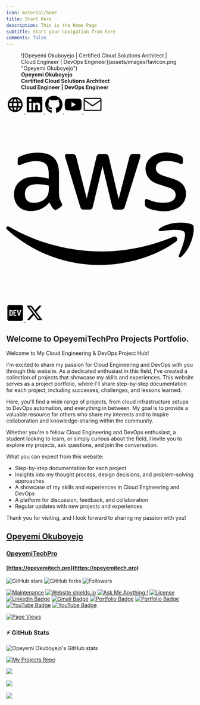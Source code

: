 ```yaml
---
icon: material/home
title: Start Here
description: This is the Home Page
subtitle: Start your navigation from here
comments: false
---
```


<figure markdown="1">
![Opeyemi Okuboyejo  |  Certified Cloud Solutions Architect | Cloud Engineer | DevOps Engineer](assets/images/favicon.png "Opeyemi Okuboyejo")
<figcaption><strong>Opeyemi Okuboyejo<br> Certified Cloud Solutions Architect<br>Cloud Engineer | DevOps Engineer</strong></figcaption>
</figure>

<a href="https://opeyemitech.pro" target="_blank" rel="noopener" title="Opeyemi Okuboyejo's Profile" class="md-social__link">
  <svg xmlns="http://www.w3.org/2000/svg" viewBox="0 0 24 24" width="48" height="48"><path d="M16.36 14c.08-.66.14-1.32.14-2s-.06-1.34-.14-2h3.38c.16.64.26 1.31.26 2s-.1 1.36-.26 2m-5.15 5.56c.6-1.11 1.06-2.31 1.38-3.56h2.95a8.03 8.03 0 0 1-4.33 3.56M14.34 14H9.66c-.1-.66-.16-1.32-.16-2s.06-1.35.16-2h4.68c.09.65.16 1.32.16 2s-.07 1.34-.16 2M12 19.96c-.83-1.2-1.5-2.53-1.91-3.96h3.82c-.41 1.43-1.08 2.76-1.91 3.96M8 8H5.08A7.92 7.92 0 0 1 9.4 4.44C8.8 5.55 8.35 6.75 8 8m-2.92 8H8c.35 1.25.8 2.45 1.4 3.56A8 8 0 0 1 5.08 16m-.82-2C4.1 13.36 4 12.69 4 12s.1-1.36.26-2h3.38c-.08.66-.14 1.32-.14 2s.06 1.34.14 2M12 4.03c.83 1.2 1.5 2.54 1.91 3.97h-3.82c.41-1.43 1.08-2.77 1.91-3.97M18.92 8h-2.95a15.7 15.7 0 0 0-1.38-3.56c1.84.63 3.37 1.9 4.33 3.56M12 2C6.47 2 2 6.5 2 12a10 10 0 0 0 10 10 10 10 0 0 0 10-10A10 10 0 0 0 12 2"></path></svg>
</a>

<a href="https://www.linkedin.com/in/opeyemi-okuboyejo/" target="_blank" rel="noopener" title="Opeyemi on LinkedIn" class="md-social__link">
  <svg xmlns="http://www.w3.org/2000/svg" viewBox="0 0 448 512" width="48" height="48"><!--! Font Awesome Free 6.6.0 by @fontawesome - https://fontawesome.com License - https://fontawesome.com/license/free (Icons: CC BY 4.0, Fonts: SIL OFL 1.1, Code: MIT License) Copyright 2024 Fonticons, Inc.--><path d="M416 32H31.9C14.3 32 0 46.5 0 64.3v383.4C0 465.5 14.3 480 31.9 480H416c17.6 0 32-14.5 32-32.3V64.3c0-17.8-14.4-32.3-32-32.3M135.4 416H69V202.2h66.5V416zm-33.2-243c-21.3 0-38.5-17.3-38.5-38.5S80.9 96 102.2 96c21.2 0 38.5 17.3 38.5 38.5 0 21.3-17.2 38.5-38.5 38.5m282.1 243h-66.4V312c0-24.8-.5-56.7-34.5-56.7-34.6 0-39.9 27-39.9 54.9V416h-66.4V202.2h63.7v29.2h.9c8.9-16.8 30.6-34.5 62.9-34.5 67.2 0 79.7 44.3 79.7 101.9z"></path></svg>
</a>

<a href="https://github.com/opeyemitechpro" target="_blank" rel="noopener" title="Opeyemi on GitHub" class="md-social__link">
  <svg xmlns="http://www.w3.org/2000/svg" viewBox="0 0 496 512" width="48" height="48"><!--! Font Awesome Free 6.6.0 by @fontawesome - https://fontawesome.com License - https://fontawesome.com/license/free (Icons: CC BY 4.0, Fonts: SIL OFL 1.1, Code: MIT License) Copyright 2024 Fonticons, Inc.--><path d="M165.9 397.4c0 2-2.3 3.6-5.2 3.6-3.3.3-5.6-1.3-5.6-3.6 0-2 2.3-3.6 5.2-3.6 3-.3 5.6 1.3 5.6 3.6m-31.1-4.5c-.7 2 1.3 4.3 4.3 4.9 2.6 1 5.6 0 6.2-2s-1.3-4.3-4.3-5.2c-2.6-.7-5.5.3-6.2 2.3m44.2-1.7c-2.9.7-4.9 2.6-4.6 4.9.3 2 2.9 3.3 5.9 2.6 2.9-.7 4.9-2.6 4.6-4.6-.3-1.9-3-3.2-5.9-2.9M244.8 8C106.1 8 0 113.3 0 252c0 110.9 69.8 205.8 169.5 239.2 12.8 2.3 17.3-5.6 17.3-12.1 0-6.2-.3-40.4-.3-61.4 0 0-70 15-84.7-29.8 0 0-11.4-29.1-27.8-36.6 0 0-22.9-15.7 1.6-15.4 0 0 24.9 2 38.6 25.8 21.9 38.6 58.6 27.5 72.9 20.9 2.3-16 8.8-27.1 16-33.7-55.9-6.2-112.3-14.3-112.3-110.5 0-27.5 7.6-41.3 23.6-58.9-2.6-6.5-11.1-33.3 2.6-67.9 20.9-6.5 69 27 69 27 20-5.6 41.5-8.5 62.8-8.5s42.8 2.9 62.8 8.5c0 0 48.1-33.6 69-27 13.7 34.7 5.2 61.4 2.6 67.9 16 17.7 25.8 31.5 25.8 58.9 0 96.5-58.9 104.2-114.8 110.5 9.2 7.9 17 22.9 17 46.4 0 33.7-.3 75.4-.3 83.6 0 6.5 4.6 14.4 17.3 12.1C428.2 457.8 496 362.9 496 252 496 113.3 383.5 8 244.8 8M97.2 352.9c-1.3 1-1 3.3.7 5.2 1.6 1.6 3.9 2.3 5.2 1 1.3-1 1-3.3-.7-5.2-1.6-1.6-3.9-2.3-5.2-1m-10.8-8.1c-.7 1.3.3 2.9 2.3 3.9 1.6 1 3.6.7 4.3-.7.7-1.3-.3-2.9-2.3-3.9-2-.6-3.6-.3-4.3.7m32.4 35.6c-1.6 1.3-1 4.3 1.3 6.2 2.3 2.3 5.2 2.6 6.5 1 1.3-1.3.7-4.3-1.3-6.2-2.2-2.3-5.2-2.6-6.5-1m-11.4-14.7c-1.6 1-1.6 3.6 0 5.9s4.3 3.3 5.6 2.3c1.6-1.3 1.6-3.9 0-6.2-1.4-2.3-4-3.3-5.6-2"></path></svg>
</a>

<a href="https://youtube.com/@opeyemitechpro" target="_blank" rel="noopener" title="OpeyemiTechPro on YouTube" class="md-social__link">
  <svg xmlns="http://www.w3.org/2000/svg" viewBox="0 0 576 512" width="48" height="48"><!--! Font Awesome Free 6.6.0 by @fontawesome - https://fontawesome.com License - https://fontawesome.com/license/free (Icons: CC BY 4.0, Fonts: SIL OFL 1.1, Code: MIT License) Copyright 2024 Fonticons, Inc.--><path d="M549.655 124.083c-6.281-23.65-24.787-42.276-48.284-48.597C458.781 64 288 64 288 64S117.22 64 74.629 75.486c-23.497 6.322-42.003 24.947-48.284 48.597-11.412 42.867-11.412 132.305-11.412 132.305s0 89.438 11.412 132.305c6.281 23.65 24.787 41.5 48.284 47.821C117.22 448 288 448 288 448s170.78 0 213.371-11.486c23.497-6.321 42.003-24.171 48.284-47.821 11.412-42.867 11.412-132.305 11.412-132.305s0-89.438-11.412-132.305m-317.51 213.508V175.185l142.739 81.205z"></path></svg>
</a>


<a href="mailto:okuboyejoopeyemi01@gmail.com" target="_blank" rel="noopener" title="Email Me" class="md-social__link">
  <svg xmlns="http://www.w3.org/2000/svg" viewBox="0 0 24 24" width="48" height="48"><path d="M1.75 3h20.5c.966 0 1.75.784 1.75 1.75v14a1.75 1.75 0 0 1-1.75 1.75H1.75A1.75 1.75 0 0 1 0 18.75v-14C0 3.784.784 3 1.75 3M1.5 7.412V18.75c0 .138.112.25.25.25h20.5a.25.25 0 0 0 .25-.25V7.412l-9.52 6.433c-.592.4-1.368.4-1.96 0Zm0-2.662v.852l10.36 7a.25.25 0 0 0 .28 0l10.36-7V4.75a.25.25 0 0 0-.25-.25H1.75a.25.25 0 0 0-.25.25"></path></svg>
</a>

<a href="https://community.aws/@opeyemitechpro" target="_blank" rel="noopener" title="Opeyemi on AWS Community" class="md-social__link">
  <svg xmlns="http://www.w3.org/2000/svg" viewBox="0 0 24 24"><path d="M6.763 10.036q.002.446.088.71c.064.176.144.368.256.576.04.063.056.127.056.183q.002.12-.152.24l-.503.335a.4.4 0 0 1-.208.072q-.12-.002-.239-.112a2.5 2.5 0 0 1-.287-.375 6 6 0 0 1-.248-.471q-.934 1.101-2.347 1.101c-.67 0-1.205-.191-1.596-.574q-.588-.575-.59-1.533c0-.678.239-1.23.726-1.644.487-.415 1.133-.623 1.955-.623.272 0 .551.024.846.064.296.04.6.104.918.176v-.583q-.001-.909-.375-1.277c-.255-.248-.686-.367-1.3-.367-.28 0-.568.031-.863.103q-.443.106-.862.272a2 2 0 0 1-.28.104.5.5 0 0 1-.127.023q-.168.002-.168-.247v-.391c0-.128.016-.224.056-.28a.6.6 0 0 1 .224-.167 4.6 4.6 0 0 1 1.005-.36 4.8 4.8 0 0 1 1.246-.151c.95 0 1.644.216 2.091.647q.66.645.662 1.963v2.586zm-3.24 1.214c.263 0 .534-.048.822-.144a1.8 1.8 0 0 0 .758-.51 1.3 1.3 0 0 0 .272-.512c.047-.191.08-.423.08-.694v-.335a7 7 0 0 0-.735-.136 6 6 0 0 0-.75-.048c-.535 0-.926.104-1.19.32-.263.215-.39.518-.39.917 0 .375.095.655.295.846.191.2.47.296.838.296m6.41.862c-.144 0-.24-.024-.304-.08-.064-.048-.12-.16-.168-.311L7.586 5.55a1.4 1.4 0 0 1-.072-.32c0-.128.064-.2.191-.2h.783q.227-.001.31.08c.065.048.113.16.16.312l1.342 5.284 1.245-5.284q.058-.24.151-.312a.55.55 0 0 1 .32-.08h.638c.152 0 .256.025.32.08.063.048.12.16.151.312l1.261 5.348 1.381-5.348q.074-.24.16-.312a.52.52 0 0 1 .311-.08h.743c.127 0 .2.065.2.2 0 .04-.009.08-.017.128a1 1 0 0 1-.056.2l-1.923 6.17q-.072.24-.168.311a.5.5 0 0 1-.303.08h-.687c-.151 0-.255-.024-.32-.08-.063-.056-.119-.16-.15-.32l-1.238-5.148-1.23 5.14c-.04.16-.087.264-.15.32-.065.056-.177.08-.32.08zm10.256.215c-.415 0-.83-.048-1.229-.143-.399-.096-.71-.2-.918-.32-.128-.071-.215-.151-.247-.223a.6.6 0 0 1-.048-.224v-.407c0-.167.064-.247.183-.247q.072 0 .144.024c.048.016.12.048.2.08q.408.181.878.279c.319.064.63.096.95.096.502 0 .894-.088 1.165-.264a.86.86 0 0 0 .415-.758.78.78 0 0 0-.215-.559c-.144-.151-.416-.287-.807-.415l-1.157-.36c-.583-.183-1.014-.454-1.277-.813a1.9 1.9 0 0 1-.4-1.158q0-.502.216-.886c.144-.255.335-.479.575-.654.24-.184.51-.32.83-.415.32-.096.655-.136 1.006-.136.175 0 .359.008.535.032.183.024.35.056.518.088q.24.058.455.127.216.072.336.144a.7.7 0 0 1 .24.2.43.43 0 0 1 .071.263v.375q-.002.254-.184.256a.8.8 0 0 1-.303-.096 3.65 3.65 0 0 0-1.532-.311c-.455 0-.815.071-1.062.223s-.375.383-.375.71c0 .224.08.416.24.567.159.152.454.304.877.44l1.134.358c.574.184.99.44 1.237.767s.367.702.367 1.117c0 .343-.072.655-.207.926a2.2 2.2 0 0 1-.583.703c-.248.2-.543.343-.886.447-.36.111-.734.167-1.142.167m1.509 3.88c-2.626 1.94-6.442 2.969-9.722 2.969-4.598 0-8.74-1.7-11.87-4.526-.247-.223-.024-.527.272-.351 3.384 1.963 7.559 3.153 11.877 3.153 2.914 0 6.114-.607 9.06-1.852.439-.2.814.287.383.607m1.094-1.246c-.336-.43-2.22-.207-3.074-.103-.255.032-.295-.192-.063-.36 1.5-1.053 3.967-.75 4.254-.399.287.36-.08 2.826-1.485 4.007-.215.184-.423.088-.327-.151.32-.79 1.03-2.57.695-2.994"/></svg>
</a>

<a href="https://dev.to/opeyemitechpro" target="_blank" rel="noopener" title="Opeyemi on Dev.to" class="md-social__link">
  <svg xmlns="http://www.w3.org/2000/svg" viewBox="0 0 448 512" width="48" height="48"><!--! Font Awesome Free 6.6.0 by @fontawesome - https://fontawesome.com License - https://fontawesome.com/license/free (Icons: CC BY 4.0, Fonts: SIL OFL 1.1, Code: MIT License) Copyright 2024 Fonticons, Inc.--><path d="M120.12 208.29c-3.88-2.9-7.77-4.35-11.65-4.35H91.03v104.47h17.45c3.88 0 7.77-1.45 11.65-4.35s5.82-7.25 5.82-13.06v-69.65c-.01-5.8-1.96-10.16-5.83-13.06M404.1 32H43.9C19.7 32 .06 51.59 0 75.8v360.4C.06 460.41 19.7 480 43.9 480h360.2c24.21 0 43.84-19.59 43.9-43.8V75.8c-.06-24.21-19.7-43.8-43.9-43.8M154.2 291.19c0 18.81-11.61 47.31-48.36 47.25h-46.4V172.98h47.38c35.44 0 47.36 28.46 47.37 47.28zm100.68-88.66H201.6v38.42h32.57v29.57H201.6v38.41h53.29v29.57h-62.18c-11.16.29-20.44-8.53-20.72-19.69V193.7c-.27-11.15 8.56-20.41 19.71-20.69h63.19zm103.64 115.29c-13.2 30.75-36.85 24.63-47.44 0l-38.53-144.8h32.57l29.71 113.72 29.57-113.72h32.58z"></path></svg>
</a>


<a href="https://x.com/opeyemitechpro" target="_blank" rel="noopener" title="Opeyemi on Twitter" class="md-social__link">
  <svg xmlns="http://www.w3.org/2000/svg" viewBox="0 0 512 512" width="48" height="48"><!--! Font Awesome Free 6.6.0 by @fontawesome - https://fontawesome.com License - https://fontawesome.com/license/free (Icons: CC BY 4.0, Fonts: SIL OFL 1.1, Code: MIT License) Copyright 2024 Fonticons, Inc.--><path d="M389.2 48h70.6L305.6 224.2 487 464H345L233.7 318.6 106.5 464H35.8l164.9-188.5L26.8 48h145.6l100.5 132.9zm-24.8 373.8h39.1L151.1 88h-42z"></path></svg>
</a>
</br>

## **Welcome to OpeyemiTechPro Projects Portfolio.**

Welcome to My Cloud Engineering & DevOps Project Hub!

I'm excited to share my passion for Cloud Engineering and DevOps with you through this website. As a dedicated enthusiast in this field, I've created a collection of projects that showcase my skills and experiences. This website serves as a project portfolio, where I'll share step-by-step documentation for each project, including successes, challenges, and lessons learned.

Here, you'll find a wide range of projects, from cloud infrastructure setups to DevOps automation, and everything in between. My goal is to provide a valuable resource for others who share my interests and to inspire collaboration and knowledge-sharing within the community.

Whether you're a fellow Cloud Engineering and DevOps enthusiast, a student looking to learn, or simply curious about the field, I invite you to explore my projects, ask questions, and join the conversation.

What you can expect from this website:

- Step-by-step documentation for each project
- Insights into my thought process, design decisions, and problem-solving approaches
- A showcase of my skills and experiences in Cloud Engineering and DevOps
- A platform for discussion, feedback, and collaboration
- Regular updates with new projects and experiences

Thank you for visiting, and I look forward to sharing my passion with you!

## [Opeyemi Okuboyejo](https://opeyemitech.pro)
### [OpeyemiTechPro](https://opeyemitech.pro)
#### [https://opeyemitech.pro](https://opeyemitech.pro)


![GitHub stars](https://img.shields.io/github/stars/opeyemitechpro/opeyemitechpro.github.io) 
![GitHub forks](https://img.shields.io/github/forks/opeyemitechpro/opeyemitechpro.github.io)
![Followers](https://img.shields.io/github/followers/opeyemitechpro)

[![Maintenance](https://img.shields.io/badge/maintained-yes-green.svg)](https://github.com/opeyemitechpro/opeyemitechpro.github.io/commits/master)
[![Website shields.io](https://img.shields.io/badge/website-up-yellow)](http://opeyemitechpro.github.io/)
[![Ask Me Anything !](https://img.shields.io/badge/ask%20me-linkedin-1abc9c.svg)](https://www.linkedin.com/in/opeyemi-okuboyejo/)
[![License](http://img.shields.io/:license-mit-blue.svg?style=flat-square)](http://badges.mit-license.org)
[![Linkedin Badge](https://img.shields.io/badge/-Opeyemi_On_LinkedIn-blue?style=flat-square&logo=Linkedin&logoColor=white&link=https://www.linkedin.com/in/opeyemi-okuboyejo/)](https://www.linkedin.com/in/opeyemi-okuboyejo/)
[![Gmail Badge](https://img.shields.io/badge/-Gmail-c14438?style=flat-square&logo=Gmail&logoColor=white&link=mailto:okuboyejoopeyemi01@gmail.com)](mailto:okuboyejoopeyemi01@gmail.com) 
[![Portfolio Badge](https://img.shields.io/badge/-Opeyemi's_Portfolio-blue?style=flat-square&logo=folder&logoColor=white&link=https://opeyemitech.pro)](https://opeyemitech.pro)
[![Portfolio Badge](https://img.shields.io/badge/-Opeyemi's_Project_Portfolio-purple?style=flat-square&logo=folder&logoColor=white&link=https://opeyemitech.pro/my-projects)](https://opeyemitech.pro/my-projects)
[![YouTube Badge](https://img.shields.io/badge/-Subscribe_on_YouTube-red?style=flat-square&logo=YouTube&logoColor=white&link=https://www.youtube.com/channel/@opeyemitechpro)](https://www.youtube.com/channel/@opeyemitechpro)
[![YouTube Badge](https://img.shields.io/youtube/channel/subscribers/UCaD6f_WgaHbBY_7-YPrJMlA?style=social)](https://www.youtube.com/channel/UCaD6f_WgaHbBY_7-YPrJMlA)
<!-- https://www.youtube.com/channel/UCaD6f_WgaHbBY_7-YPrJMlA/ -->
[![Page Views](https://hits.seeyoufarm.com/api/count/incr/badge.svg?url=https%3A%2F%2Fopeyemitech.pro%2Fmy-projects&count_bg=%23008000&title_bg=%234B0082&icon=&icon_color=%234B0082&title=Page+Views&edge_flat=false)](https://opeyemitech.pro)

### :zap: GitHub Stats

![Opeyemi Okuboyejo's GitHub stats](https://github-readme-stats.vercel.app/api?username=opeyemitechpro&show_icons=true&show=reviews,discussions_started,discussions_answered,prs_merged,prs_merged_percentage&theme=merko&include_all_commits=true&show_owner=true)

[![My Projects Repo](https://github-readme-stats.vercel.app/api/pin/?username=opeyemitechpro&repo=my-projects&show_owner=true&theme=merko&show_icons=true)](https://github.com/opeyemitechpro/my-projects)

![](http://github-profile-summary-cards.vercel.app/api/cards/profile-details?username=opeyemitechpro&theme=vision_friendly_dark)

![](http://github-profile-summary-cards.vercel.app/api/cards/stats?username=opeyemitechpro&theme=vision_friendly_dark)

![](http://github-profile-summary-cards.vercel.app/api/cards/productive-time?username=opeyemitechpro&theme=vision_friendly_dark&utcOffset=8)



<!-- Copy-paste in your Readme.md file -->

<!-- <a href="https://next.ossinsight.io/widgets/official/compose-user-dashboard-stats?user_id=135651560" target="_blank" style="display: block" align="center">
  <picture>
    <source media="(prefers-color-scheme: dark)" srcset="https://next.ossinsight.io/widgets/official/compose-user-dashboard-stats/thumbnail.png?user_id=135651560&image_size=auto&color_scheme=dark" width="771" height="auto">
    <img alt="Dashboard stats of @opeyemitechpro" src="https://next.ossinsight.io/widgets/official/compose-user-dashboard-stats/thumbnail.png?user_id=135651560&image_size=auto&color_scheme=light" width="771" height="auto">
  </picture>
</a> -->

<!-- Made with [OSS Insight](https://ossinsight.io/) -->